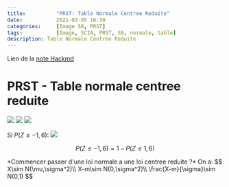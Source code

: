 ```yaml
---
title:          "PRST: Table Normale Centree Reduite"
date:           2021-03-05 16:30
categories:     [Image S8, PRST]
tags:           [Image, SCIA, PRST, S8, normale, table]
description: Table Normale Centree Reduite
---
```

Lien de la [note Hackmd](https://hackmd.io/@lemasymasa/r1qALh17u)

# PRST - Table normale centree reduite

![](https://i.imgur.com/MXYR5ga.png)
![](https://i.imgur.com/PmdIvRn.png)
![](https://i.imgur.com/rzlmsgi.png)

Si $P(Z\le-1,6)$:
![](https://i.imgur.com/VrLrcVu.png)

$$
P(Z\le-1,6) = 1 - P(Z\le1,6)
$$

<div class="alert alert-info" role="alert" markdown="1">
*Commencer passer d'une loi normale a une loi centree reduite ?*
On a:
$$
X\sim N(\mu,\sigma^2)\\
X-m\sim N(0,\sigma^2)\\
\frac{X-m}{\sigma}\sim N(0,1)
$$
</div>